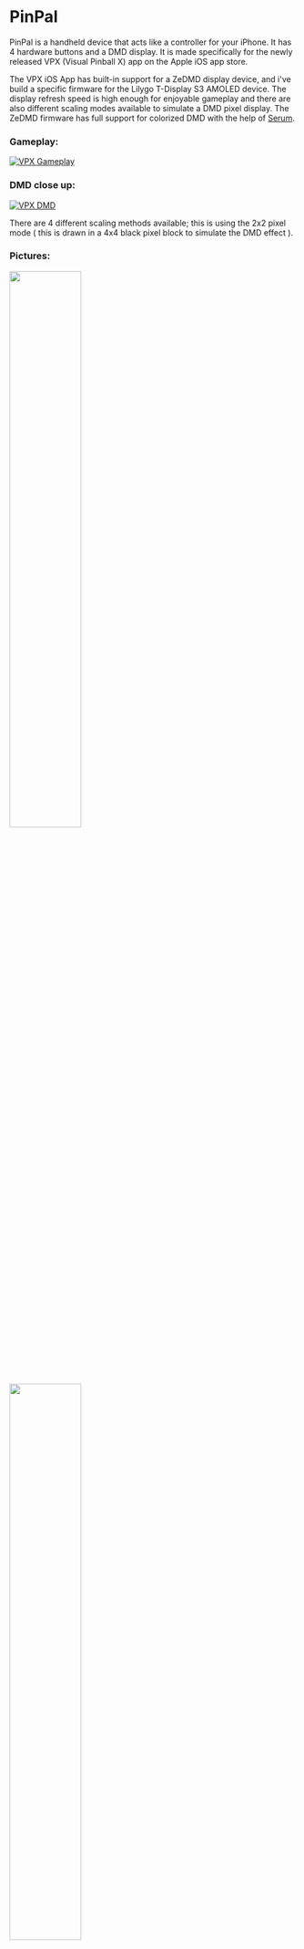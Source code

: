 # PinPal
PinPal is a handheld device that acts like a controller for your iPhone. It has 4 hardware buttons and a DMD display. It is made specifically for the newly released VPX (Visual Pinball X) app on the Apple iOS app store.

The VPX iOS App has built-in support for a ZeDMD display device, and i've build a specific firmware for the Lilygo T-Display S3 AMOLED device. The display refresh speed is high enough for enjoyable gameplay and there are also different scaling modes available to simulate a DMD pixel display. The ZeDMD firmware has full support for colorized DMD with the help of [Serum](https://github.com/zesinger/libserum).

### Gameplay:

[![VPX Gameplay](https://img.youtube.com/vi/CqxvdAZtwaw/0.jpg)](https://www.youtube.com/watch?v=CqxvdAZtwaw)

### DMD close up: 

[![VPX DMD](https://img.youtube.com/vi/JCEzE09UcEo/0.jpg)](https://www.youtube.com/shorts/JCEzE09UcEo)

There are 4 different scaling methods available; this is using the 2x2 pixel mode ( this is drawn in a 4x4 black pixel block to simulate the DMD effect ).

### Pictures:

<img src="https://github.com/user-attachments/assets/167c5652-8f31-4f30-a548-61e32d66f4b8" width=50% height=50%>
<img src="https://github.com/user-attachments/assets/0e36f419-3ddb-421d-8e22-fe06388dd69a" width=50% height=50%>
<img src="https://github.com/user-attachments/assets/ff31e228-4cdf-416c-bdde-b99032e7bb37" width=50% height=50%>
<img src="https://github.com/user-attachments/assets/4f6e2528-6082-4bd9-8f7d-4d5c7ad7e045" width=50% height=50%>
<img src="https://github.com/user-attachments/assets/faa7a293-437d-4c6f-bf54-5b4bd4f6bc31" width=50% height=50%>
<img src="https://github.com/user-attachments/assets/85e6f304-32de-485e-bb94-c0e83149d9a0" width=50% height=50%>

## Progress
After some weeks of thinkering I have finished the first prototype. This still has some rough edges, but it is fully working as imagined the initial concept. The current version is made for the iPhone Pro Max series; the bigger phones with USB-C connector. I plan to release 4 different versions:
- iPhone 15/16 Pro Max USB-C (already released)
- iPhone 15/16 Pro USB-C
- iPhone 13/14 Pro Max Lighting
- iPhone 13/14 Pro Lighting

Right now i'm not satisfied with the button placement and try some new configs to see what is comfortable. Also i've made a firmware for the ESP32 Zero to emulate a keyboard for the hardware buttons; i plan to convert this firmware to a gamecontroller get rid of the missing onscreen keyboard issue. 

I will release all my 3d printable files in STL and Step form. I encourage others to adapt and change my designs. 

## BOM (Bill of materials)

|Description|Amount|Link|
|---|---|---|
|T-Display S3 AMOLED V2.0 Non-Soldered Pin [H713]| 1x | https://www.lilygo.cc/products/t-display-s3-amoled?variant=43506902368437 |
|ESP32-S3-Zero| 1x | https://www.waveshare.com/esp32-s3-zero.htm |
|Soft dome tactile push buttons|4 buttons (buy a 20 pack) |https://aliexpress.com/item/1005005384244944.html|
|Keycaps with switches (we dont use the switches)|1x|https://aliexpress.com/item/32815260070.html|
|USB-C female 5 pin connector|2x|https://aliexpress.com/item/1005006260700701.html|
|Screws|6x|TBD|
|Screws|6x|TBD|

## Build instructions

Stay tuned, i will document this later.

## Setup instructions

1. Install VPX from the Apple iOS store.
2. Click the cog at the right top to open the VPX Settings.
3. Change the DMD type to "ZeDMD-WiFi".
4. Fill in the IP Adress and use the default port number 3333.
5. Tap Done in the top right, load up a table and have fun!

## Thanks

I would like to thank the following people for help on this project, without them this wouldn't have been possible:

- [Jason Millard (jsm174)](https://github.com/jsm174)
- [Markus Kalkbrenner (mkalkbrenner )](https://github.com/mkalkbrenner)
- [David (zesinger)](https://github.com/zesinger)
